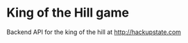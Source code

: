 King of the Hill game
=====================

Backend API for the king of the hill at http://hackupstate.com
